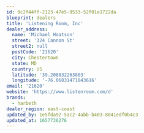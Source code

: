 ```yaml
---
id: 0c2f44ff-2123-47e5-9533-52f01e1722da
blueprint: dealers
title: 'Listening Room, Inc'
dealer_address:
  name: 'Michael Hoatson'
  street: '324 Cannon St'
  street2: null
  postCode: '21620'
  city: Chestertown
  state: MD
  country: US
  latitude: '39.208832263803'
  longitude: '-76.06831471843616'
email: '21620'
website: 'https://www.listenroom.com/d'
brands:
  - harbeth
dealer_region: east-coast
updated_by: 1e5fda92-5ac2-4abb-b403-8041edf0b4c3
updated_at: 1657736276
---
```

